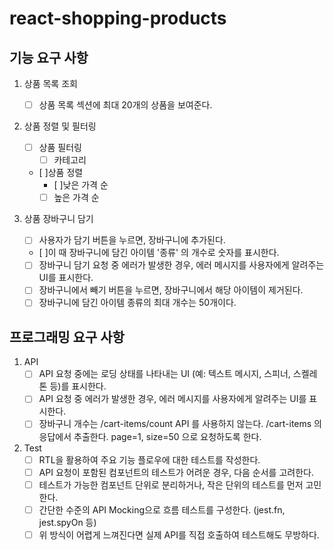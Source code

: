 # react-shopping-products

## 기능 요구 사항

1. 상품 목록 조회

   - [ ] 상품 목록 섹션에 최대 20개의 상품을 보여준다.

2. 상품 정렬 및 필터링

   - [ ] 상품 필터링
     - [ ] 카테고리
   - [ ]상품 정렬
     - [ ]낮은 가격 순
     - [ ] 높은 가격 순

3. 상품 장바구니 담기
   - [ ] 사용자가 담기 버튼을 누르면, 장바구니에 추가된다.
   - [ ]이 때 장바구니에 담긴 아이템 '종류' 의 개수로 숫자를 표시한다.
   - [ ] 장바구니 담기 요청 중 에러가 발생한 경우, 에러 메시지를 사용자에게 알려주는 UI를 표시한다.
   - [ ] 장바구니에서 빼기 버튼을 누르면, 장바구니에서 해당 아이템이 제거된다.
   - [ ] 장바구니에 담긴 아이템 종류의 최대 개수는 50개이다.

## 프로그래밍 요구 사항

1. API
   - [ ] API 요청 중에는 로딩 상태를 나타내는 UI (예: 텍스트 메시지, 스피너, 스켈레톤 등)를 표시한다.
   - [ ] API 요청 중 에러가 발생한 경우, 에러 메시지를 사용자에게 알려주는 UI를 표시한다.
   - [ ] 장바구니 개수는 /cart-items/count API 를 사용하지 않는다. /cart-items 의 응답에서 추출한다. page=1, size=50 으로 요청하도록 한다.
2. Test
   - [ ] RTL을 활용하여 주요 기능 플로우에 대한 테스트를 작성한다.
   - [ ] API 요청이 포함된 컴포넌트의 테스트가 어려운 경우, 다음 순서를 고려한다.
   - [ ] 테스트가 가능한 컴포넌트 단위로 분리하거나, 작은 단위의 테스트를 먼저 고민한다.
   - [ ] 간단한 수준의 API Mocking으로 흐름 테스트를 구성한다. (jest.fn, jest.spyOn 등)
   - [ ] 위 방식이 어렵게 느껴진다면 실제 API를 직접 호출하여 테스트해도 무방하다.
